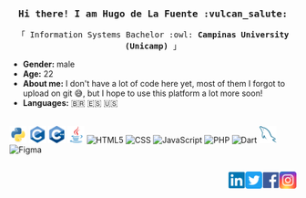 <h3 align="center"><samp>Hi there! I am <b>Hugo de La Fuente</b> :vulcan_salute:</samp></h3>
<p align="center">
  <samp>
    「 Information Systems Bachelor :owl: <b>Campinas University (Unicamp)</b> 」<br>
  </samp>
</p>

* <b>Gender:</b> male
* <b>Age:</b> 22
* <b>About me:</b> I don't have a lot of code here yet, most of them I forgot to upload on git :sweat_smile:, but I hope to use this platform a lot more soon!
* <b>Languages:</b> 🇧🇷 🇪🇸 🇺🇸

<br><img src="https://raw.githubusercontent.com/devicons/devicon/master/icons/python/python-original.svg" alt="python" width="30" heigh="40" style="max-width:100%;"></img>
<img src="https://raw.githubusercontent.com/devicons/devicon/master/icons/c/c-original.svg" alt="c" width="30" heigh="40" style="max-width:100%;"></img>
<img src="https://raw.githubusercontent.com/devicons/devicon/master/icons/cplusplus/cplusplus-original.svg" alt="c++" width="30" heigh="40" style="max-width:100%;"></img>
<img src="https://raw.githubusercontent.com/devicons/devicon/master/icons/java/java-original.svg" alt="java" width="30" heigh="40" style="max-width:100%;"></img>
<img src="https://cdn.jsdelivr.net/gh/devicons/devicon/icons/html5/html5-plain-wordmark.svg" alt="HTML5" width="30" heigh="40" style="max-width:100%;"></img>
<img src="https://cdn.jsdelivr.net/gh/devicons/devicon/icons/css3/css3-plain-wordmark.svg" alt="CSS" width="30" heigh="40" style="max-width:100%;"></img>
<img src="https://cdn.jsdelivr.net/gh/devicons/devicon/icons/javascript/javascript-plain.svg" alt="JavaScript" width="30" heigh="40" style="max-width:100%;"></img>
<img src="https://cdn.jsdelivr.net/gh/devicons/devicon/icons/php/php-plain.svg" alt="PHP" width="30" heigh="40" style="max-width:100%;"></img>
<img src="https://cdn.jsdelivr.net/gh/devicons/devicon/icons/dart/dart-original.svg" alt="Dart" width="30" heigh="40" style="max-width:100%;"></img>
<img src="https://raw.githubusercontent.com/devicons/devicon/master/icons/mysql/mysql-original.svg" alt="mysql" width="30" heigh="40" style="max-width:100%;"></img>
<img src="https://cdn.jsdelivr.net/gh/devicons/devicon/icons/figma/figma-original.svg" alt="Figma" width="30" heigh="40" style="max-width:100%;"></img>
<!--
<img src="https://upload.wikimedia.org/wikipedia/commons/f/f4/WampServer-logo.svg" alt="WampServer" width="40" heigh="30" style="max-width:100%;"></img>
<img src="https://cdn.jsdelivr.net/gh/devicons/devicon/icons/docker/docker-plain.svg" alt="Docker" width="40" heigh="30" style="max-width:100%;"></img>
-->

<!--
  
<details align="center">
   <summary> <samp>&#9776; Details</samp></summary>
   <p align="center">
-->
  
<!--
Para quando eu tiver repositórios de diferentes linguagens:
     <br>
      <a href="https://github.com/kevinjycui?tab=repositories" target="_blank"><img alt="Code" src="https://img.shields.io/badge/-code-000000?style=flat-square&logo=Plex&logoColor=white"></a>
      <a href="https://github.com/kevinjycui?tab=repositories&language=python" target="_blank"><img alt="Python" src="https://img.shields.io/badge/-Python-3572A5?style=flat-square&logo=Python&logoColor=white"></a>
      <a href="https://github.com/kevinjycui?tab=repositories&language=javascript" target="_blank"><img alt="Javascript" src="https://img.shields.io/badge/-Javascript-f1e05a?style=flat-square&logo=Javascript&logoColor=white"></a>
      <a href="https://github.com/kevinjycui?tab=repositories&language=c%2B%2B" target="_blank"><img alt="C++" src="https://img.shields.io/badge/-C%2B%2B-f34b7d?style=flat-square&logo=C%2B%2B&logoColor=white"></a>
      <a href="https://github.com/kevinjycui?tab=repositories&language=go" target="_blank"><img alt="Go" src="https://img.shields.io/badge/-Go-375eab?style=flat-square&logo=Go&logoColor=white"></a>
      <a href="https://github.com/kevinjycui?tab=repositories&language=java" target="_blank"><img alt="Java" src="https://img.shields.io/badge/-Java-b07219?style=flat-square&logo=Java&logoColor=white"></a>
      <a href="https://github.com/kevinjycui?tab=repositories&language=html" target="_blank"><img alt="HTML" src="https://img.shields.io/badge/-HTML-E34F26?style=flat-square&logo=HTML5&logoColor=white"></a>
  <br>
-->
  
<!-- 
  <img src="https://github-readme-stats.vercel.app/api?username=Hugo-Fuente&show_icons=true&hide_border=true&hide=issues&title_color=5391FE&icon_color=000000&text_color=555"></img><br>
</details>
-->

<!--
### Favorite IDE's
<img src="https://cdn.jsdelivr.net/gh/devicons/devicon/icons/vscode/vscode-original.svg" alt="VSCode" width="40" heigh="30" style="max-width:100%;"></img>
<img src="https://cdn.jsdelivr.net/gh/devicons/devicon/icons/intellij/intellij-original.svg" alt="IntelliJ" width="40" heigh="30" style="max-width:100%;"></img>
<img src="https://upload.wikimedia.org/wikipedia/commons/9/98/Apache_NetBeans_Logo.svg" alt="Netbeans" width="40" heigh="30" style="max-width:100%;"></img>
<img src="https://cdn.jsdelivr.net/gh/devicons/devicon/icons/flutter/flutter-original.svg" alt="Flutter" width="40" heigh="30" style="max-width:100%;"></img>
-->
</div>
  
  ##
 
<div> 

<a href="https://www.instagram.com/hugomesfuente/" target="_blank">
<img align="right" alt="hugo-instagram" heigh="40" width="30" src="https://raw.githubusercontent.com/edent/SuperTinyIcons/bed6907f8e4f5cb5bb21299b9070f4d7c51098c0/images/svg/instagram.svg" style=max-width:100%;"> 
</a>
<a href="https://www.facebook.com/hugomesfuente/" target="_blank">
<img align="right" alt="hugo-facebook" heigh="40" width="30" src="https://raw.githubusercontent.com/devicons/devicon/master/icons/facebook/facebook-original.svg" style=max-width:100%;"> 
</a>
<a href="https://twitter.com/Zamiel_Payne" target="_blank">
<img align="right" alt="hugo-twitter" heigh="40" width="30" src="https://raw.githubusercontent.com/edent/SuperTinyIcons/bed6907f8e4f5cb5bb21299b9070f4d7c51098c0/images/svg/twitter.svg" style=max-width:100%;"> 
</a>
<a href="https://www.linkedin.com/in/hugo-fuente/" target="_blank">
<img align="right" alt="hugo-linkedin" heigh="40" width="30" src="https://raw.githubusercontent.com/devicons/devicon/master/icons/linkedin/linkedin-original.svg" style=max-width:100%;"> 

<!--
### Connect with me!

</a>
-->

<!--
### Starting to Learn

<img src="https://cdn.jsdelivr.net/gh/devicons/devicon/icons/jquery/jquery-plain-wordmark.svg" alt="JQuery" width="40" heigh="30" style="max-width:100%;"></img>
-->

<!--
#### Operational Systems
<img src="https://cdn.jsdelivr.net/gh/devicons/devicon/icons/windows8/windows8-original.svg" alt="windows, obviously" width="40" heigh="30" style="max-width:100%;"></img>
<img src="https://cdn.jsdelivr.net/gh/devicons/devicon/icons/ubuntu/ubuntu-plain.svg" alt="ubuntu" width="40" heigh="30" style="max-width:100%;"></img>
& WSL2 on Windows Terminal
-->

<!--
### Temporarily dropped

<img src="https://cdn.jsdelivr.net/gh/devicons/devicon/icons/arduino/arduino-original.svg" alt="Arduino" width="40" heigh="30" style="max-width:100%;"></img>
<img src="https://cdn.jsdelivr.net/gh/devicons/devicon/icons/flutter/flutter-original.svg" alt="Flutter" width="40" heigh="30" style="max-width:100%;"></img>
-->

<!--
**Hugo-Fuente/Hugo-Fuente** is a ✨ _special_ ✨ repository because its `README.md` (this file) appears on your GitHub profile.

Here are some ideas to get you started:

- 🔭 I’m currently working on ...
- 🌱 I’m currently learning ...
- 👯 I’m looking to collaborate on ...
- 🤔 I’m looking for help with ...
- 💬 Ask me about ...
- 📫 How to reach me: ...
- 😄 Pronouns: ...
- ⚡ Fun fact: ...
-->
 
        
        
        
        
        
      
